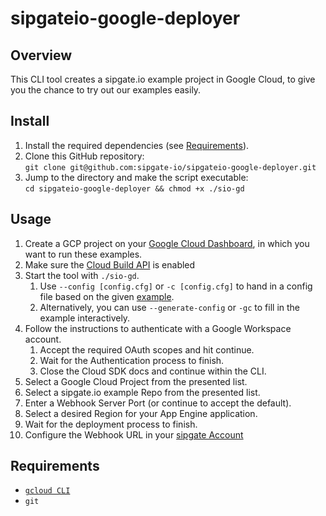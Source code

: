 # sipgateio-google-deployer

## Overview

This CLI tool creates a sipgate.io example project in Google Cloud, to give you the chance to try out our examples easily.

## Install

1. Install the required dependencies (see [Requirements](#Requirements)).
2. Clone this GitHub repository:<br>
   `git clone git@github.com:sipgate-io/sipgateio-google-deployer.git`
3. Jump to the directory and make the script executable:<br>
   `cd sipgateio-google-deployer && chmod +x ./sio-gd`

## Usage

1. Create a GCP project on your [Google Cloud Dashboard](https://console.cloud.google.com/welcome), in which you want to run these examples.
2. Make sure the [Cloud Build API](https://console.cloud.google.com/apis/library/cloudbuild.googleapis.com) is enabled
3. Start the tool with `./sio-gd`.
   1. Use `--config [config.cfg]` or `-c [config.cfg]` to hand in a config file based on the given [example](./config.cfg.example).
   2. Alternatively, you can use `--generate-config` or `-gc` to fill in the example interactively.
4. Follow the instructions to authenticate with a Google Workspace account.
   1. Accept the required OAuth scopes and hit continue.
   2. Wait for the Authentication process to finish.
   3. Close the Cloud SDK docs and continue within the CLI.
5. Select a Google Cloud Project from the presented list.
6. Select a sipgate.io example Repo from the presented list.
7. Enter a Webhook Server Port (or continue to accept the default).
8. Select a desired Region for your App Engine application.
9. Wait for the deployment process to finish.
10. Configure the Webhook URL in your [sipgate Account](https://console.sipgate.com/webhooks/urls)

## Requirements

- [`gcloud CLI`](https://cloud.google.com/sdk/gcloud)
- `git`
